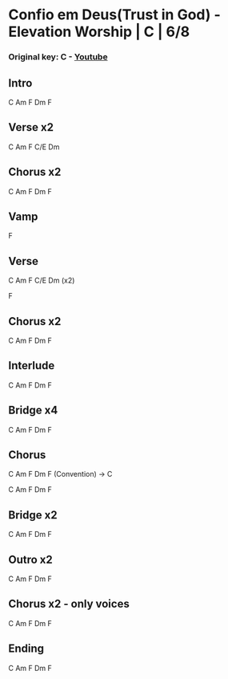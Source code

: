 # Confio em Deus(Trust in God) - Elevation Worship | C | 6/8
### Original key: C - [Youtube](https://www.youtube.com/watch?v=QS04WbSnxok)

## Intro
C Am F Dm F

## Verse x2
C Am F C/E Dm

## Chorus x2
C Am F Dm F

## Vamp
F

## Verse
C Am F C/E Dm (x2)

F

## Chorus x2
C Am F Dm F

## Interlude
C Am F Dm F

## Bridge x4
C Am F Dm F

## Chorus
C Am F Dm F (Convention) -> C

C Am F Dm F

## Bridge x2
C Am F Dm F

## Outro x2
C Am F Dm F

## Chorus x2 - only voices
C Am F Dm F

## Ending
C Am F Dm F